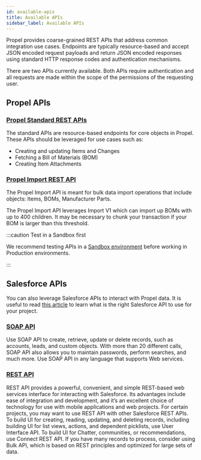 ```yaml
---
id: available-apis
title: Available APIs
sidebar_label: Available APIs
---
```


Propel provides coarse-grained REST APIs that address common integration use cases. Endpoints are typically resource-based and accept JSON encoded request payloads and return JSON encoded responses using standard HTTP response codes and authentication mechanisms.

There are two APIs currently available. Both APIs require authentication and all requests are made within the scope of the permissions of the requesting user.

## Propel APIs

### [Propel Standard REST APIs](https://api-docs.propelplm.com/)
The standard APIs are resource-based endpoints for core objects in Propel. These APIs should be leveraged for use cases such as:
- Creating and updating Items and Changes
- Fetching a Bill of Materials (BOM)
- Creating Item Attachments

### [Propel Import REST API](https://documenter.getpostman.com/view/6385615/SVfKyr1m?version=latest)
The Propel Import API is meant for bulk data import operations that include objects: Items, BOMs, Manufacturer Parts.

The Propel Import API leverages Import V1 which can import up BOMs with up to 400 children. It may be necessary to chunk your transaction if your BOM is larger than this threshold.

:::caution Test in a Sandbox first

We recommend testing APIs in a [Sandbox environment](https://help.salesforce.com/articleView?id=deploy_sandboxes_parent.htm&type=5) before working in Production environments.

:::

## Salesforce APIs
You can also leverage Salesforce APIs to interact with Propel data. It is useful to read [this article](https://help.salesforce.com/articleView?id=integrate_what_is_api.htm&type=5) to learn what is the right Salesforce API to use for your project.
### [SOAP API](https://developer.salesforce.com/docs/atlas.en-us.api.meta/api/sforce_api_quickstart_intro.htm)
Use SOAP API to create, retrieve, update or delete records, such as accounts, leads, and custom objects. With more than 20 different calls, SOAP API also allows you to maintain passwords, perform searches, and much more. Use SOAP API in any language that supports Web services.

### [REST API](https://developer.salesforce.com/docs/atlas.en-us.api_rest.meta/api_rest/intro_what_is_rest_api.htm)
REST API provides a powerful, convenient, and simple REST-based web services interface for interacting with Salesforce. Its advantages include ease of integration and development, and it’s an excellent choice of technology for use with mobile applications and web projects. For certain projects, you may want to use REST API with other Salesforce REST APIs. To build UI for creating, reading, updating, and deleting records, including building UI for list views, actions, and dependent picklists, use User Interface API. To build UI for Chatter, communities, or recommendations, use Connect REST API. If you have many records to process, consider using Bulk API, which is based on REST principles and optimized for large sets of data.